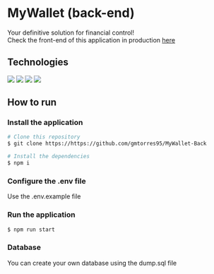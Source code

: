 # MyWallet (back-end)

Your definitive solution for financial control!\
Check the front-end of this application in production [here](https://my-wallet-front-i0ji62hu1-gmtorres95.vercel.app/)

## Technologies

<div styles="display: flex">
  <img src="https://img.shields.io/badge/Node.js-43853D?style=for-the-badge&logo=node.js&logoColor=white" />
  <img src="https://img.shields.io/badge/PostgreSQL-316192?style=for-the-badge&logo=postgresql&logoColor=white" />
  <img src="https://img.shields.io/badge/Express.js-404D59?style=for-the-badge" />
  <img src="https://img.shields.io/badge/Heroku-430098?style=for-the-badge&logo=heroku&logoColor=white" />
</div>

## How to run

### Install the application

```bash
# Clone this repository
$ git clone https://https://github.com/gmtorres95/MyWallet-Back

# Install the dependencies
$ npm i
```

### Configure the .env file

Use the .env.example file

### Run the application

```bash
$ npm run start
```

### Database

You can create your own database using the dump.sql file
